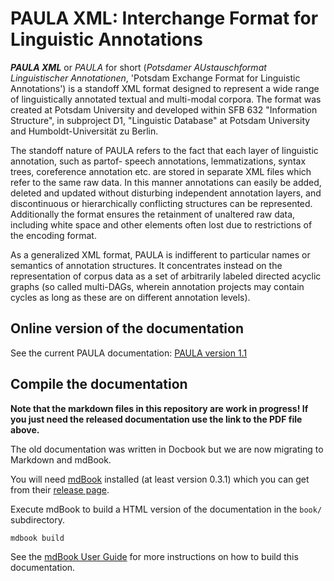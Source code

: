 # PAULA XML: Interchange Format for Linguistic Annotations

_**PAULA XML**_ or *PAULA* for short (*Potsdamer AUstauschformat Linguistischer Annotationen*, 'Potsdam Exchange Format for Linguistic Annotations') is a standoff XML format designed to represent a wide range of linguistically annotated textual and multi-modal corpora. The format was created at Potsdam University and developed within SFB 632 "Information Structure", in subproject D1, "Linguistic Database" at Potsdam University and Humboldt-Universität zu Berlin. 

The standoff nature of PAULA refers to the fact that each layer of linguistic annotation, such as partof- speech annotations, lemmatizations, syntax trees, coreference annotation etc. are stored in separate XML files which refer to the same raw data. In this manner annotations can easily be added, deleted and updated without disturbing independent annotation layers, and discontinuous or hierarchically conflicting structures can be represented. Additionally the format ensures the retainment of unaltered raw data, including white space and other elements often lost due to restrictions of the encoding format.

As a generalized XML format, PAULA is indifferent to particular names or semantics of annotation structures. It concentrates instead on the representation of corpus data as a set of arbitrarily labeled directed acyclic graphs (so called multi-DAGs, wherein annotation projects may contain cycles as long as these are on different annotation levels).

## Online version of the documentation

See the current PAULA documentation: [PAULA version 1.1](http://www.sfb632.uni-potsdam.de/images/doc/PAULA_P1.1.2013.1.21a.pdf)

## Compile the documentation

**Note that the markdown files in this repository are work in progress! If you just need the released documentation use the link to the PDF file above.**

The old documentation was written in Docbook but we are now migrating to Markdown and mdBook.

You will need [mdBook](https://github.com/rust-lang-nursery/mdBook) installed (at least version 0.3.1) which you can get from their [release page](https://github.com/rust-lang-nursery/mdBook/releases).

Execute mdBook to build a HTML version of the documentation in the `book/` subdirectory.
```bash
mdbook build
```


See the [mdBook User Guide](https://rust-lang-nursery.github.io/mdBook/) for more instructions on how to build this documentation.